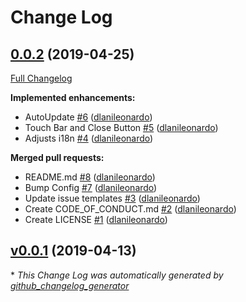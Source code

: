 # Change Log

## [0.0.2](https://github.com/dlanileonardo/dfocus/tree/0.0.2) (2019-04-25)
[Full Changelog](https://github.com/dlanileonardo/dfocus/compare/v0.0.1...0.0.2)

**Implemented enhancements:**

- AutoUpdate [\#6](https://github.com/dlanileonardo/dfocus/pull/6) ([dlanileonardo](https://github.com/dlanileonardo))
- Touch Bar and Close Button [\#5](https://github.com/dlanileonardo/dfocus/pull/5) ([dlanileonardo](https://github.com/dlanileonardo))
- Adjusts i18n [\#4](https://github.com/dlanileonardo/dfocus/pull/4) ([dlanileonardo](https://github.com/dlanileonardo))

**Merged pull requests:**

- README.md [\#8](https://github.com/dlanileonardo/dfocus/pull/8) ([dlanileonardo](https://github.com/dlanileonardo))
- Bump Config [\#7](https://github.com/dlanileonardo/dfocus/pull/7) ([dlanileonardo](https://github.com/dlanileonardo))
- Update issue templates [\#3](https://github.com/dlanileonardo/dfocus/pull/3) ([dlanileonardo](https://github.com/dlanileonardo))
- Create CODE\_OF\_CONDUCT.md [\#2](https://github.com/dlanileonardo/dfocus/pull/2) ([dlanileonardo](https://github.com/dlanileonardo))
- Create LICENSE [\#1](https://github.com/dlanileonardo/dfocus/pull/1) ([dlanileonardo](https://github.com/dlanileonardo))

## [v0.0.1](https://github.com/dlanileonardo/dfocus/tree/v0.0.1) (2019-04-13)


\* *This Change Log was automatically generated by [github_changelog_generator](https://github.com/skywinder/Github-Changelog-Generator)*
